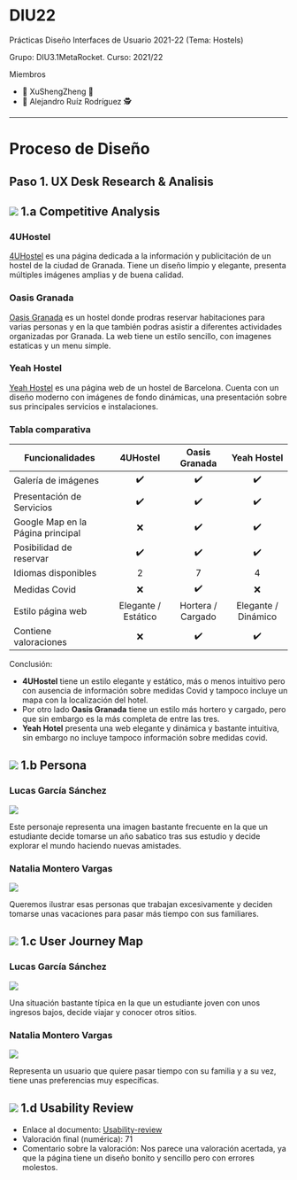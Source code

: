 # DIU22
Prácticas Diseño Interfaces de Usuario 2021-22 (Tema: Hostels) 

Grupo: DIU3.1MetaRocket.  Curso: 2021/22 


Miembros
 * :bust_in_silhouette:   XuShengZheng    🔷
 * :bust_in_silhouette:  Alejandro Ruíz Rodríguez   🕵️‍ 

----- 



# Proceso de Diseño 

## Paso 1. UX Desk Research & Analisis 

![](https://i.imgur.com/fLrQZw8.png) 1.a Competitive Analysis
-----


### 4UHostel
[4UHostel](https://www.4uhostel.com/) es una página dedicada a la información y publicitación de un hostel de la ciudad de Granada. Tiene un diseño limpio y elegante, presenta múltiples imágenes amplias y de buena calidad.

### Oasis Granada
[Oasis Granada](https://oasisgranada.com/es/) es un hostel donde prodras reservar habitaciones para varias personas y en la que también podras asistir a diferentes actividades organizadas por Granada. La web tiene un estilo sencillo, con imagenes estaticas y un menu simple.

### Yeah Hostel
[Yeah Hostel](https://www.yeahhostels.com/es) es una página web de un hostel de Barcelona. Cuenta con un diseño moderno con imágenes de fondo dinámicas, una presentación sobre sus principales servicios e instalaciones.

### Tabla comparativa

| Funcionalidades | 4UHostel | Oasis Granada | Yeah Hostel |
| --------------- | -------- | ------------- | ----------- |
|Galería de imágenes | <center>:heavy_check_mark:</center> |  <center>:heavy_check_mark:</center> | <center>:heavy_check_mark:</center> |
|Presentación de Servicios |<center>:heavy_check_mark:</center> |<center>:heavy_check_mark:</center> | <center>:heavy_check_mark:</center> |
|Google Map en la Página principal|<center>:x:</center>|<center>:heavy_check_mark:</center>|<center>:heavy_check_mark:</center>|
|Posibilidad de reservar   |<center>:heavy_check_mark:</center>|<center>:heavy_check_mark:</center>|<center>:heavy_check_mark:</center>|
|Idiomas disponibles|<center>2</center>|<center>7</center>|<center>4</center>|
|Medidas Covid|<center>:x:</center>|<center>:heavy_check_mark:</center>|<center>:x:</center>|
|Estilo página web | <center>Elegante / Estático</center> | <center>Hortera / Cargado</center> | <center>Elegante / Dinámico</center> |
|Contiene valoraciones|<center>:x:</center>|<center>:heavy_check_mark:</center>|<center>:heavy_check_mark:</center>|

Conclusión:
- **4UHostel** tiene un estilo elegante y estático, más o menos intuitivo pero con ausencia de información sobre medidas Covid y tampoco incluye un mapa con la localización del hotel.
- Por otro lado **Oasis Granada** tiene un estilo más hortero y cargado, pero que sin embargo es la más completa de entre las tres.
- **Yeah Hotel** presenta una web elegante y dinámica y bastante intuitiva, sin embargo no incluye tampoco información sobre medidas covid.




![](https://i.imgur.com/yvqzKVe.png) 1.b Persona
-----


### Lucas García Sánchez
![](https://i.imgur.com/E0fswSI.png)

Este personaje representa una imagen bastante frecuente en la que un estudiante decide tomarse un año sabatico tras sus estudio y decide explorar el mundo haciendo nuevas amistades.


### Natalia Montero Vargas
![](https://i.imgur.com/85jySs3.png)

Queremos ilustrar esas personas que trabajan excesivamente y deciden tomarse unas vacaciones para pasar más tiempo con sus familiares.



![](https://i.imgur.com/Dbij0xR.png) 1.c User Journey Map
----


### Lucas García Sánchez
![](https://i.imgur.com/l84i4f8.png)

Una situación bastante típica en la que un estudiante joven con unos ingresos bajos, decide viajar y conocer otros sitios.

### Natalia Montero Vargas
![](https://i.imgur.com/EdI1bcq.png)

Representa un usuario que quiere pasar tiempo con su familia y a su vez, tiene unas preferencias muy específicas.


![](https://i.imgur.com/nCDJWGB.png) 1.d Usability Review
----

- Enlace al documento: [Usability-review](https://github.com/vdeq79/DIU/blob/master/P1/Usability-review-template.pdf)
- Valoración final (numérica): 71
- Comentario sobre la valoración: Nos parece una valoración acertada, ya que la página tiene un diseño bonito y sencillo pero con errores molestos.

